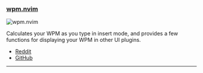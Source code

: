 <h3 id="new-your-plugin.nvim">
  <a href="#new-your-plugin.nvim">
    <span class="icon-text">
      <span class="icon">
        <i class="fa-solid fa-book"></i>
      </span>
    </span>
    <span>wpm.nvim</span>
  </a>
</h3>

![wpm.nvim](https://github.com/jcdickinson/wpm.nvim/blob/main/docs/wpm_and_history_graph.png)

Calculates your WPM as you type in insert mode, and provides a few functions for displaying
your WPM in other UI plugins.

- [Reddit](https://www.reddit.com/r/neovim/comments/10md4xu/wpmnvim_words_per_minute_tracker/)
- [GitHub](https://github.com/jcdickinson/wpm.nvim)

---
